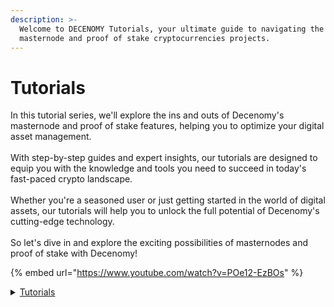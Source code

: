 ```yaml
---
description: >-
  Welcome to DECENOMY Tutorials, your ultimate guide to navigating the world of
  masternode and proof of stake cryptocurrencies projects.
---
```


# Tutorials

In this tutorial series, we'll explore the ins and outs of Decenomy's masternode and proof of stake features, helping you to optimize your digital asset management.\
\
With step-by-step guides and expert insights, our tutorials are designed to equip you with the knowledge and tools you need to succeed in today's fast-paced crypto landscape. \
\
Whether you're a seasoned user or just getting started in the world of digital assets, our tutorials will help you to unlock the full potential of Decenomy's cutting-edge technology. \
\
So let's dive in and explore the exciting possibilities of masternodes and proof of stake with Decenomy!

{% embed url="https://www.youtube.com/watch?v=POe12-EzBOs" %}

<details>

<summary><a href="./">Tutorials</a></summary>

[<mark style="color:blue;">**DECENOMY Explorer**</mark>](decenomy-explorer/)

* [Overview](decenomy-explorer/overview.md)
* [Latest blocks](decenomy-explorer/latest-blocks.md)
* [Masternodes](decenomy-explorer/masternodes.md)
* [Network](decenomy-explorer/network.md)
* [Search by Block and/or Hash](decenomy-explorer/search-by-block-and-or-hash.md)
* [Search by Tx ID](decenomy-explorer/search-by-tx-id.md)
* [Search by Address](decenomy-explorer/search-by-address.md)
* [Explorer API](decenomy-explorer/explorer-api.md)

<mark style="color:blue;">**Wallet**</mark>

* [How to use the DECENOMY wallet](wallet/how-to-use-the-decenomy-wallets.md)
* [Encrypting a wallet](wallet/how-to-encrypt-a-wallet.md)
* [Extra connections ( addnodes )](wallet/how-to-add-addnodes.md)
* [Fast sync with a Bootstrap](wallet/how-to-synchronize-the-wallet-with-a-bootstrap.md)
* [Wallet update](wallet/how-to-update-a-wallet.md)
* [Staking process on desktop wallet](wallet/how-to-stake-coins.md)
* [Staking process on a VPS](wallet/staking-process-on-a-vps.md)
* [Staking Best Practices](wallet/staking-optimization-and-common-problems.md)
* [Backup wallet on an external device](wallet/how-to-make-a-backup-on-a-usb-stick.md)
* [Restoring a backup from an external device](wallet/restoring-a-backup-from-an-external-device.md)

<mark style="color:blue;">**Masternodes**</mark>

* [Masternode deploy on VPS](broken-reference)
* [Masternode collateral update](masternodes/how-to-update-a-masternode-collateral.md)
* [How to run multiple MNs on the same VPS](broken-reference)
* [Create a Masternode on IHostMN.com](masternodes/how-to-create-a-masternode-on-ihostmn.com.md)
* [Shared Masternode management on Crypos](masternodes/shared-masternode-management-on-crypos.md)

<mark style="color:blue;">**Exchange**</mark>

* [How to buy DECENOMY coins on Heliobank](exchange/how-to-buy-decenomy-coins-on-heliobank.md)
* [Fiat to Crypto to DECENOMY Coins](exchange/fiat-to-crypto-to-decenomy-coins.md)

</details>
